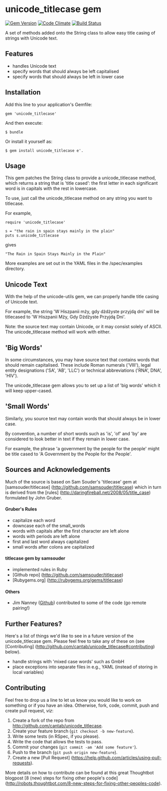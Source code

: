 # unicode_titlecase gem
[![Gem Version](https://badge.fury.io/rb/unicode_titlecase.png)](http://badge.fury.io/rb/unicode_titlecase)
[![Code Climate](https://codeclimate.com/github/cantab/unicode_titlecase.png)](https://codeclimate.com/github/cantab/unicode_titlecase)
[![Build Status](https://travis-ci.org/cantab/unicode_titlecase.png?branch=master)](https://travis-ci.org/cantab/unicode_titlecase)

A set of methods added onto the String class to allow easy title casing of strings with Unicode text.

## Features

* handles Unicode text
* specify words that should always be left capitalised
* specify words that should always be left in lower case

## Installation

Add this line to your application's Gemfile:

    gem 'unicode_titlecase'

And then execute:

    $ bundle

Or install it yourself as:

    $ gem install unicode_titlecase e'.

## Usage

This gem patches the String class to provide a unicode_titlecase method, which returns a string that is 'title cased': the first letter in each significant word is in capitals with the rest in lowercase.

To use, just call the unicode_titlecase method on any string you want to titlecase.

For example,

    require 'unicode_titlecase'

    s = "the rain in spain stays mainly in the plain"
    puts s.unicode_titlecase

gives

    "The Rain in Spain Stays Mainly in the Plain"

More examples are set out in the YAML files in the /spec/examples directory.

## Unicode Text

With the help of the unicode-utils gem, we can properly handle title casing of Unicode text.

For example, the string 'W Hiszpanii mży, gdy dżdżyste przyjdą dni' will be titlecased to 'W Hiszpanii Mży, Gdy Dżdżyste Przyjdą Dni'.

Note: the source text may contain Unicode, or it may consist solely of ASCII. The unicode_titlecase method will work with either.

## 'Big Words'

In some circumstances, you may have source text that contains words that should remain capitalised. These include Roman numerals ('VIII'), legal entity designations ('SA', 'AB', 'LLC') or technical abbreviations ('RNA', DNA', 'HIV').

The unicode_titlecase gem allows you to set up a list of 'big words' which it will keep upper-cased.

## 'Small Words'

Similarly, you source text may contain words that should always be in lower case.

By convention, a number of short words such as 'is', 'of' and 'by' are considered to look better in text if they remain in lower case.

For example, the phrase 'a government by the people for the people' might be title cased to 'A Government by the People for the People'.

## Sources and Acknowledgements

Much of the source is based on Sam Souder's 'titlecase' gem at [samsouder/titlecase] (http://github.com/samsouder/titlecase) which in turn is derived from the [rules] (http://daringfireball.net/2008/05/title_case) formulated by John Gruber.

#### Gruber's Rules
  - capitalize each word
  - downcase each of the small_words
  - words with capitals after the first character are left alone
  - words with periods are left alone
  - first and last word always capitalized
  - small words after colons are capitalized

#### titlecase gem by samsouder

  - implemented rules in Ruby
  - [Github repo] (http://github.com/samsouder/titlecase)
  - [Rubygems.org] (http://rubygems.org/gems/titlecase)

#### Others
  - Jim Nanney ([Github](https://github.com/jimnanney)) contributed to some of the code (go remote pairing!)

## Further Features?
Here's a list of things we'd like to see in a future version of the unicode_titlecase gem. Please feel free to take any of these on (see [Contributing] (http://github.com/cantab/unicode_titlecase#contributing) below).
  - handle strings with 'mixed case words' such as GmbH
  - place exceptions into separate files in e.g., YAML (instead of storing in local variables)

## Contributing
Feel free to drop us a line to let us know you would like to work on something or if you have an idea. Otherwise, fork, code, commit, push and create pull request, *viz*:

1. Create a fork of the repo from http://github.com/cantab/unicode_titlecase.
2. Create your feature branch (`git checkout -b new-feature`).
2. Write some tests (in RSpec, if you please).
3. Write the code that allows the tests to pass.
3. Commit your changes (`git commit -am 'Add some feature'`).
4. Push to the branch (`git push origin new-feature`).
5. Create a new [Pull Request] (https://help.github.com/articles/using-pull-requests).

More details on how to contribute can be found at this great Thoughtbot blogpost [8 (new) steps for fixing other people's code] (http://robots.thoughtbot.com/8-new-steps-for-fixing-other-peoples-code).
